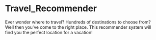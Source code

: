 # Travel_Recommender

Ever wonder where to travel? Hundreds of destinations to choose from? Well then you've come to the right place. This recommender system will find you the perfect location for a vacation!
